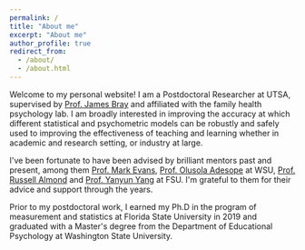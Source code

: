 ```yaml
---
permalink: /
title: "About me"
excerpt: "About me"
author_profile: true
redirect_from:
  - /about/
  - /about.html
---
```

Welcome to my personal website! I am a Postdoctoral Researcher at UTSA, supervised by <a href="https://cs.stanford.edu/people/chrismre/">Prof. James Bray</a> and affiliated with the family health psychology lab. I am broadly interested in improving the accuracy at which different statistical and psychometric models can be robustly and safely used to improving the effectiveness of teaching and learning whether in academic and research setting, or industry at large.

I've been fortunate to have been advised by brilliant mentors past and present, among them <a href="http://www.math.wsu.edu/faculty/mevans/">Prof. Mark Evans</a>, <a href="https://education.wsu.edu/olusola-adesope/">Prof. Olusola Adesope</a> at WSU, <a href="https://education.fsu.edu/faculty-and-staff/dr-russell-almond/">Prof. Russell Almond</a> and <a href="https://education.fsu.edu/faculty-and-staff/dr-yanyun-yang/">Prof. Yanyun Yang</a> at FSU. I'm grateful to them for their advice and support through the years.

Prior to my postdoctoral work, I earned my Ph.D in the program of measurement and statistics at Florida State University in 2019 and graduated with a Master's degree from the Department of Educational Psychology at Washington State University.
